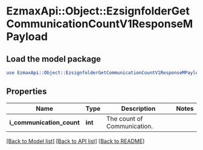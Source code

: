 # EzmaxApi::Object::EzsignfolderGetCommunicationCountV1ResponseMPayload

## Load the model package
```perl
use EzmaxApi::Object::EzsignfolderGetCommunicationCountV1ResponseMPayload;
```

## Properties
Name | Type | Description | Notes
------------ | ------------- | ------------- | -------------
**i_communication_count** | **int** | The count of Communication. | 

[[Back to Model list]](../README.md#documentation-for-models) [[Back to API list]](../README.md#documentation-for-api-endpoints) [[Back to README]](../README.md)


